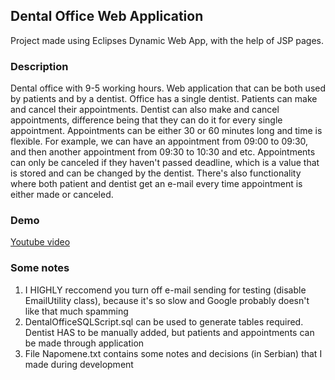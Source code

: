 ## Dental Office Web Application

Project made using Eclipses Dynamic Web App, with the help of JSP pages.

### Description
Dental office with 9-5 working hours. Web application that can be both used 
by patients and by a dentist. Office has a single dentist. Patients can make 
and cancel their appointments. Dentist can also make and cancel appointments, 
difference being that they can do it for every single appointment. Appointments 
can be either 30 or 60 minutes long and time is flexible. For example, we can 
have an appointment from 09:00 to 09:30, and then another appointment from 
09:30 to 10:30 and etc. Appointments can only be canceled if they haven't passed
deadline, which is a value that is stored and can be changed by the dentist. 
There's also functionality where both patient and dentist get an e-mail every
time appointment is either made or canceled.

### Demo
[Youtube video](https://youtu.be/Z-rcugL_DSo)

### Some notes
1. I HIGHLY reccomend you turn off e-mail sending for testing (disable EmailUtility class), 
because it's so slow and Google probably doesn't like that much spamming
2. DentalOfficeSQLScript.sql can be used to generate tables required. Dentist HAS to be 
manually added, but patients and appointments can be made through application
3. File Napomene.txt contains some notes and decisions (in Serbian) that I made during development
